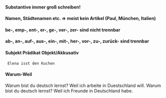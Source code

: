 #### Substantive immer groß schreiben!
#### Namen, Städtenamen etc.  => meist kein Artikel  (Paul, München, Italien)
#### be-, emp-, ent-, er-, ge-, ver-, zer- sind nicht trennbar
#### ab-, an-, auf-, aus-, ein-, mit-, her-, vor-, zu-, zurück- sind trennbar
#### Subjekt Prädikat Objekt/Akkusativ

	 Elena isst den Kuchen


#### Warum-Weil	 
Warum bist du deutsch lernst? Weil ich arbeite in Duestschland will.
Warum bist du deutsch lernst? Weil ich Freunde in Deutschland habe.

	 
